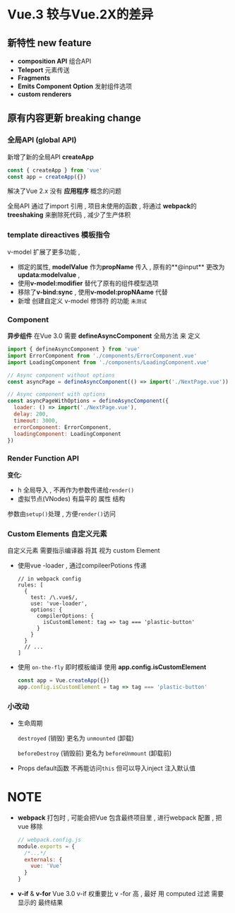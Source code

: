 

# Vue.3 较与Vue.2X的差异



## 新特性 new feature



- **composition API**  组合API
- **Teleport** 元素传送
- **Fragments** 
- **Emits Component Option** 发射组件选项
- **custom renderers** 



## 原有内容更新 breaking change



### 全局API (global API)

新增了新的全局API **createApp**

```js
const { createApp } from 'vue'
const app = createApp({})
```

解决了Vue 2.x 没有 **应用程序** 概念的问题

全局API  通过了import 引用 , 项目未使用的函数 , 将通过 **webpack**的**treeshaking** 来删除死代码 , 减少了生产体积 

### template direactives 模板指令

v-model 扩展了更多功能 , 

- 绑定的属性, **modelValue** 作为**propName** 传入 , 原有的**@input**  更改为 **updata:modelvalue** , 
- 使用**v-model:modifier** 替代了原有的组件模型选项
- 移除了**v-bind:sync** , 使用**v-model:propNAame** 代替
- 新增 创建自定义 v-model 修饰符 的功能  `未测试`



### Component 

**异步组件** 在Vue 3.0 需要 **defineAsyncComponent** 全局方法 来 定义

```js
import { defineAsyncComponent } from 'vue'
import ErrorComponent from './components/ErrorComponent.vue'
import LoadingComponent from './components/LoadingComponent.vue'

// Async component without options
const asyncPage = defineAsyncComponent(() => import('./NextPage.vue'))

// Async component with options
const asyncPageWithOptions = defineAsyncComponent({
  loader: () => import('./NextPage.vue'),
  delay: 200,
  timeout: 3000,
  errorComponent: ErrorComponent,
  loadingComponent: LoadingComponent
})
```



### Render Function API

**变化:**

- h 全局导入 , 不再作为参数传递给`render()`
- 虚拟节点(VNodes) 有扁平的 属性 结构



参数由`setup()`处理 , 方便`render()`访问

###  Custom Elements 自定义元素

自定义元素 需要指示编译器 将其 视为 custom Element

- 使用vue -loader , 通过compileerPotions 传递

  ```\
  // in webpack config
  rules: [
    {
      test: /\.vue$/,
      use: 'vue-loader',
      options: {
        compilerOptions: {
          isCustomElement: tag => tag === 'plastic-button'
        }
      }
    }
    // ...
  ]
  ```

- 使用 `on-the-fly` 即时模板编译 使用 **app.config.isCustomElement**

  ```js
  const app = Vue.createApp({})
  app.config.isCustomElement = tag => tag === 'plastic-button'
  ```

### 小改动

- 生命周期

  `destroyed` (销毁) 更名为 `unmounted` (卸载)

  `beforeDestroy` (销毁前) 更名为 `beforeUnmount` (卸载前)

- Props default函数 不再能访问`this` 但可以导入inject 注入默认值

# NOTE

- **webpack** 打包时 , 可能会把Vue 包含最终项目里 , 进行webpack 配置 , 把vue 移除

  ```js
  // webpack.config.js
  module.exports = {
    /*...*/
    externals: {
      vue: 'Vue'
    }
  }
  ```

- **v-if** & **v-for**  Vue 3.0 v-if 权重要比 v -for 高 , 最好 用 computed 过滤 需要 显示的 最终结果